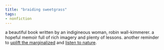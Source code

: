 ```yaml
---
title: "braiding sweetgrass"
tags:
- nonfiction
---
```


a beautiful book written by an indigineous woman, robin wall-kimmerer. a hopeful memoir full of rich imagery and plenty of lessons. another reminder to [uplift the marginalized](uplift%20the%20marginalized.md) and [listen to nature](listen%20to%20nature.md).